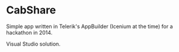 # CabShare
Simple app written in Telerik's AppBuilder (Icenium at the time) for a hackathon in 2014.

Visual Studio solution.
